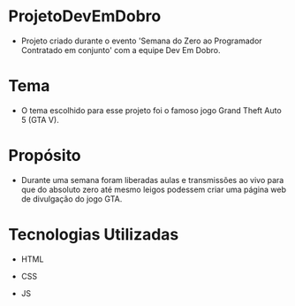 # ProjetoDevEmDobro

  - Projeto criado durante o evento 'Semana do Zero ao Programador Contratado em conjunto' com a equipe Dev Em Dobro.

# Tema

  - O tema escolhido para esse projeto foi o famoso jogo Grand Theft Auto 5 (GTA V).

# Propósito 

  - Durante uma semana foram liberadas aulas e transmissões ao vivo para que do absoluto zero até mesmo leigos podessem criar uma página web de divulgação do jogo GTA. 

# Tecnologias Utilizadas

  - HTML
    
  - CSS
    
  - JS
